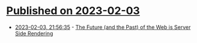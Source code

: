 # [Published on 2023-02-03](index.md)

* [2023-02-03, 21:56:35](https://lobste.rs/s/qxr7bf/future_past_web_is_server_side_rendering) - [The Future (and the Past) of the Web is Server Side Rendering](https://deno.com/blog/the-future-and-past-is-server-side-rendering)
